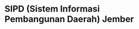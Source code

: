 SIPD (Sistem Informasi Pembangunan Daerah) Jember
=================================================

